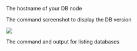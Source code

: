 The hostname of your DB node


The command screenshot to display the DB version

<img src="bdr.png">

The command and output for listing databases

